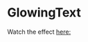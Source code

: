# GlowingText

Watch the effect <a href="https://irischinos.github.io/GlowingText/" target="_blank"> here: </a>

